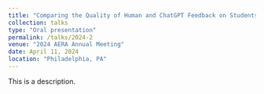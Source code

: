 ```yaml
---
title: "Comparing the Quality of Human and ChatGPT Feedback on Students’ Writing"
collection: talks
type: "Oral presentation"
permalink: /talks/2024-2
venue: "2024 AERA Annual Meeting"
date: April 11, 2024
location: "Philadelphia, PA"
---
```


This is a description.
